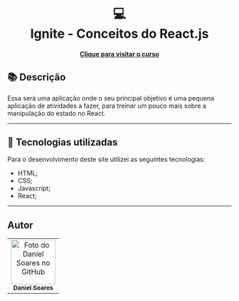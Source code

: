 <h1 align="center">
  💻<br>Ignite - Conceitos do React.js
</h1>

<h4 align="center"><a href="https://www.rocketseat.com.br/ignite">Clique para visitar o curso</a></h4>

## 📚 Descrição

Essa será uma aplicação onde o seu principal objetivo é uma pequena aplicação de atividades a fazer, para treinar um pouco mais sobre a manipulação do estado no React.

---

## 💼 Tecnologias utilizadas

Para o desenvolvimento deste site utilizei as seguintes tecnologias:

- HTML;
- CSS;
- Javascript;
- React;

---

<h2>Autor</h2>

<table>
  <tr>
    <td align="center">
      <a href="https://github.com/daniel-soaress">
        <img src="https://avatars.githubusercontent.com/u/27651005?v=4" width="100px;" alt="Foto do Daniel Soares no GitHub"/><br>
        <sub>
          <b>Daniel Soares</b>
        </sub>
      </a>
    </td>
  </tr>
</table>
